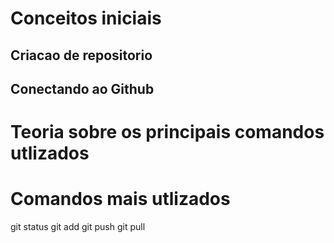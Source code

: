 # Conceitos iniciais 

## Criacao de repositorio 

## Conectando ao Github 

# Teoria sobre os principais comandos utlizados 

# Comandos mais utlizados 
git status 
git add
git push
git pull
